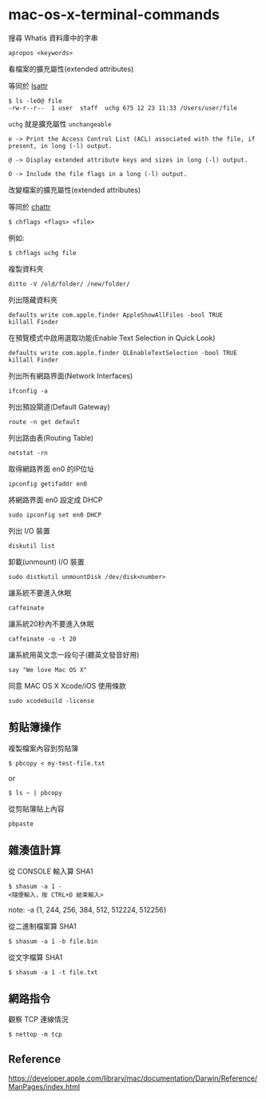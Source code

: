 mac-os-x-terminal-commands
==========================

搜尋 Whatis 資料庫中的字串

```
apropos <keywords>
```

看檔案的擴充屬性(extended attributes)

等同於 [lsattr](http://linux.vbird.org/linux_basic/0220filemanager.php#lsattr)

```
$ ls -leO@ file
-rw-r--r--  1 user  staff  uchg 675 12 23 11:33 /Users/user/file
```

`uchg` 就是擴充屬性 `unchangeable`

```
e -> Print the Access Control List (ACL) associated with the file, if present, in long (-l) output.

@ -> Display extended attribute keys and sizes in long (-l) output.

O -> Include the file flags in a long (-l) output.
```

改變檔案的擴充屬性(extended attributes)

等同於 [chattr](http://linux.vbird.org/linux_basic/0220filemanager.php#chattr)

```
$ chflags <flags> <file>
```

例如:

```
$ chflags uchg file
```


複製資料夾

```
ditto -V /old/folder/ /new/folder/
```


列出隱藏資料夾

```
defaults write com.apple.finder AppleShowAllFiles -bool TRUE
killall Finder
```


在預覽模式中啟用選取功能(Enable Text Selection in Quick Look)

```
defaults write com.apple.finder QLEnableTextSelection -bool TRUE
killall Finder
```


列出所有網路界面(Network Interfaces)

```
ifconfig -a
```


列出預設閘道(Default Gateway)

```
route -n get default
```


列出路由表(Routing Table)

```
netstat -rn
```


取得網路界面 en0 的IP位址

```
ipconfig getifaddr en0
```


將網路界面 en0 設定成 DHCP

```
sudo ipconfig set en0 DHCP
```


列出 I/O 裝置

```
diskutil list
```


卸載(unmount) I/O 裝置

```
sudo distkutil unmountDisk /dev/disk<number>
```


讓系統不要進入休眠

```
caffeinate
```


讓系統20秒內不要進入休眠

```
caffeinate -u -t 20
```


讓系統用英文念一段句子(聽英文發音好用)

```
say "We love Mac OS X"
```

同意 MAC OS X Xcode/iOS 使用條款

```
sudo xcodebuild -license
```

## 剪貼簿操作

複製檔案內容到剪貼簿

```
$ pbcopy < my-test-file.txt
```

or

```
$ ls ~ | pbcopy
```

從剪貼簿貼上內容

```
pbpaste
```

## 雜湊值計算

從 CONSOLE 輸入算 SHA1

```
$ shasum -a 1 -
<隨便輸入，按 CTRL+D 結束輸入>
```

note: -a {1, 244, 256, 384, 512, 512224, 512256}


從二進制檔案算 SHA1

```
$ shasum -a 1 -b file.bin
```

從文字檔算 SHA1

```
$ shasum -a 1 -t file.txt
```

## 網路指令

觀察 TCP 連線情況

```
$ nettop -m tcp
```


## Reference

https://developer.apple.com/library/mac/documentation/Darwin/Reference/ManPages/index.html
